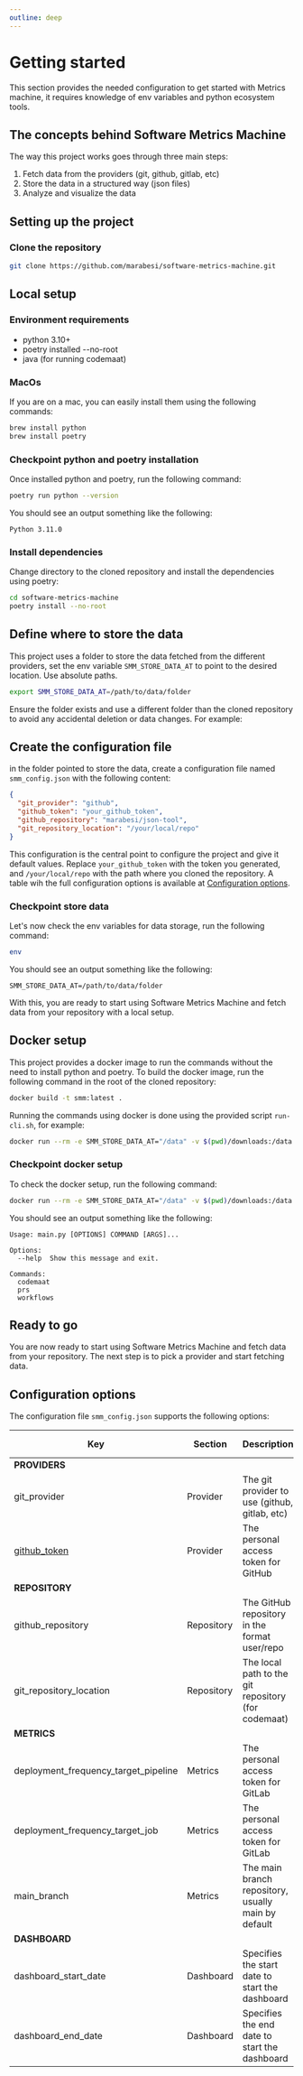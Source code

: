 ```yaml
---
outline: deep
---
```


# Getting started

This section provides the needed configuration to get started with Metrics machine, it requires knowledge of env variables
and python ecosystem tools.

## The concepts behind Software Metrics Machine

The way this project works goes through three main steps:

1. Fetch data from the providers (git, github, gitlab, etc)
2. Store the data in a structured way (json files)
3. Analyze and visualize the data

## Setting up the project

### Clone the repository

```bash
git clone https://github.com/marabesi/software-metrics-machine.git
```

## Local setup

### Environment requirements

* python 3.10+
* poetry installed --no-root
* java (for running codemaat)

### MacOs

If you are on a mac, you can easily install them using the following commands:

```bash
brew install python
brew install poetry
```

### Checkpoint python and poetry installation

Once installed python and poetry, run the following command:

```bash
poetry run python --version
```

You should see an output something like the following:

```plaintext
Python 3.11.0
```

### Install dependencies

Change directory to the cloned repository and install the dependencies using poetry:

```bash
cd software-metrics-machine
poetry install --no-root
```

## Define where to store the data

This project uses a folder to store the data fetched from the different providers, set the env variable `SMM_STORE_DATA_AT`
to point to the desired location. Use absolute paths.

```bash
export SMM_STORE_DATA_AT=/path/to/data/folder
```

Ensure the folder exists and use a different folder than the cloned repository to avoid any accidental deletion or data
changes. For example:

## Create the configuration file

in the folder pointed to store the data, create a configuration file named `smm_config.json` with the following content:

```json
{
  "git_provider": "github",
  "github_token": "your_github_token",
  "github_repository": "marabesi/json-tool",
  "git_repository_location": "/your/local/repo"
}
```

This configuration is the central point to configure the project and give it default values. Replace `your_github_token` with
the token you generated, and `/your/local/repo` with the path where you cloned the repository. A table wih the full
configuration options is available at [Configuration options](getting-started.md#configuration-options).

### Checkpoint store data

Let's now check the env variables for data storage, run the following command:

```bash
env
```

You should see an output something like the following:

```plaintext
SMM_STORE_DATA_AT=/path/to/data/folder
```

With this, you are ready to start using Software Metrics Machine and fetch data from your repository with a local
setup.

## Docker setup

This project provides a docker image to run the commands without the need to install python and poetry. To build the
docker image, run the following command in the root of the cloned repository:

```bash
docker build -t smm:latest .
```

Running the commands using docker is done using the provided script `run-cli.sh`, for example:

```bash
docker run --rm -e SMM_STORE_DATA_AT="/data" -v $(pwd)/downloads:/data smm sh ./run-cli.sh
```

### Checkpoint docker setup

To check the docker setup, run the following command:

```bash
docker run --rm -e SMM_STORE_DATA_AT="/data" -v $(pwd)/downloads:/data smm sh ./run-cli.sh
```

You should see an output something like the following:

```plaintext
Usage: main.py [OPTIONS] COMMAND [ARGS]...

Options:
  --help  Show this message and exit.

Commands:
  codemaat
  prs
  workflows
```

## Ready to go

You are now ready to start using Software Metrics Machine and fetch data from your repository. The next step is to
pick a provider and start fetching data.

## Configuration options

The configuration file `smm_config.json` supports the following options:

| Key                     |  Section      |  Description                                                            | Required | Default Value        |
|-------------------------| -------       | ------------------------------------------------------------------------|----------|----------------------|
| **PROVIDERS**           |               |                                                                         |          |                      |
| git_provider            |  Provider     |  The git provider to use (github, gitlab, etc)                          | Yes      | github               |
| [github_token](./github.md#generating-a-token)          |  Provider     |  The personal access token for GitHub   | Yes      |                      |
| **REPOSITORY**          |               |                                                                         |          |                      |
| github_repository       |  Repository   |  The GitHub repository in the format user/repo                          | Yes      |                      |
| git_repository_location |  Repository   |  The local path to the git repository (for codemaat)                    | Yes      |                      |
| **METRICS**             |               |                                                                         |          |                      |
| deployment_frequency_target_pipeline    |  Metrics     |  The personal access token for GitLab                    | No       |                      |
| deployment_frequency_target_job         |  Metrics     |  The personal access token for GitLab                    | No       |                      |
| main_branch             |  Metrics      |  The main branch repository, usually main by default                    | No       |                      |
| **DASHBOARD**           |               |                                                                         |          |                      |
| dashboard_start_date    |  Dashboard     |  Specifies the start date to start the dashboard                       | No       |                      |
| dashboard_end_date      |  Dashboard     |  Specifies the end date to start the dashboard                         | No       |                      |
